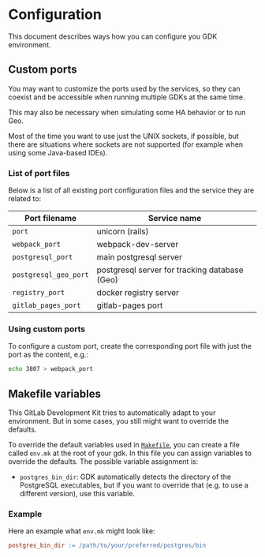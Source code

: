# Configuration

This document describes ways how you can configure you GDK environment.

## Custom ports

You may want to customize the ports used by the services, so they can
coexist and be accessible when running multiple GDKs at the same time.

This may also be necessary when simulating some HA behavior or to run Geo.

Most of the time you want to use just the UNIX sockets, if possible,
but there are situations where sockets are not supported (for example
when using some Java-based IDEs).

### List of port files

Below is a list of all existing port configuration files and the
service they are related to:

| Port filename         | Service name                                  |
| --------------------- | --------------------------------------------- |
| `port`                | unicorn (rails)                               |
| `webpack_port`        | webpack-dev-server                            |
| `postgresql_port`     | main postgresql server                        |
| `postgresql_geo_port` | postgresql server for tracking database (Geo) |
| `registry_port`       | docker registry server                        |
| `gitlab_pages_port`   | gitlab-pages port                             |

### Using custom ports

To configure a custom port, create the corresponding port file with
just the port as the content, e.g.:

```sh
echo 3807 > webpack_port
```

## Makefile variables

This GitLab Development Kit tries to automatically adapt to your
environment. But in some cases, you still might want to override the
defaults.

To override the default variables used in [`Makefile`](../../Makefile),
you can create a file called `env.mk` at the root of your gdk. In this
file you can assign variables to override the defaults. The possible
variable assignment is:

- `postgres_bin_dir`: GDK automatically detects the directory of the
  PostgreSQL executables, but if you want to override that (e.g. to
  use a different version), use this variable.

### Example

Here an example what `env.mk` might look like:

```makefile
postgres_bin_dir := /path/to/your/preferred/postgres/bin
```
